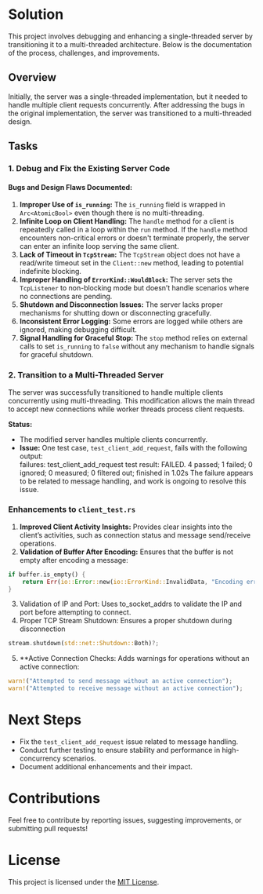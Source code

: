 # Solution  

This project involves debugging and enhancing a single-threaded server by transitioning it to a multi-threaded architecture. Below is the documentation of the process, challenges, and improvements.  

## Overview  

Initially, the server was a single-threaded implementation, but it needed to handle multiple client requests concurrently. After addressing the bugs in the original implementation, the server was transitioned to a multi-threaded design.  

## Tasks  

### 1. Debug and Fix the Existing Server Code  

#### Bugs and Design Flaws Documented:  

1. **Improper Use of `is_running`:** The `is_running` field is wrapped in `Arc<AtomicBool>` even though there is no multi-threading.  
2. **Infinite Loop on Client Handling:** The `handle` method for a client is repeatedly called in a loop within the `run` method. If the `handle` method encounters non-critical errors or doesn't terminate properly, the server can enter an infinite loop serving the same client.  
3. **Lack of Timeout in `TcpStream`:** The `TcpStream` object does not have a read/write timeout set in the `Client::new` method, leading to potential indefinite blocking.  
4. **Improper Handling of `ErrorKind::WouldBlock`:** The server sets the `TcpListener` to non-blocking mode but doesn’t handle scenarios where no connections are pending.  
5. **Shutdown and Disconnection Issues:** The server lacks proper mechanisms for shutting down or disconnecting gracefully.  
6. **Inconsistent Error Logging:** Some errors are logged while others are ignored, making debugging difficult.  
7. **Signal Handling for Graceful Stop:** The `stop` method relies on external calls to set `is_running` to `false` without any mechanism to handle signals for graceful shutdown.  

### 2. Transition to a Multi-Threaded Server  

The server was successfully transitioned to handle multiple clients concurrently using multi-threading. This modification allows the main thread to accept new connections while worker threads process client requests.  

**Status:**  
- The modified server handles multiple clients concurrently.  
- **Issue:** One test case, `test_client_add_request`, fails with the following output:  
    failures: test_client_add_request
    test result: FAILED. 4 passed; 1 failed; 0 ignored; 0 measured; 0 filtered out; finished in 1.02s
  The failure appears to be related to message handling, and work is ongoing to resolve this issue.  

### Enhancements to `client_test.rs`  

1. **Improved Client Activity Insights:** Provides clear insights into the client’s activities, such as connection status and message send/receive operations.  
2. **Validation of Buffer After Encoding:** Ensures that the buffer is not empty after encoding a message:  
 ```rust
 if buffer.is_empty() {
     return Err(io::Error::new(io::ErrorKind::InvalidData, "Encoding error"));
 }
```
3. Validation of IP and Port: Uses to_socket_addrs to validate the IP and port before attempting to connect.
4. Proper TCP Stream Shutdown: Ensures a proper shutdown during disconnection
```rust
stream.shutdown(std::net::Shutdown::Both)?;
```
5. **Active Connection Checks: Adds warnings for operations without an active connection:
```rust
warn!("Attempted to send message without an active connection");
warn!("Attempted to receive message without an active connection");
```
# Next Steps  

- Fix the `test_client_add_request` issue related to message handling.  
- Conduct further testing to ensure stability and performance in high-concurrency scenarios.  
- Document additional enhancements and their impact.  

# Contributions  

Feel free to contribute by reporting issues, suggesting improvements, or submitting pull requests!  

# License  

This project is licensed under the [MIT License](LICENSE).  

